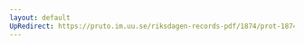 ```yaml
---
layout: default
UpRedirect: https://pruto.im.uu.se/riksdagen-records-pdf/1874/prot-1874--fk--126.pdf
---
```

